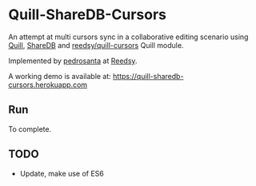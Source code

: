 # Quill-ShareDB-Cursors
An attempt at multi cursors sync in a collaborative editing scenario using [Quill](https://quilljs.com/), [ShareDB](https://github.com/share/sharedb) and [reedsy/quill-cursors](https://github.com/reedsy/quill-cursors) Quill module.

Implemented by [pedrosanta](https://github.com/pedrosanta) at [Reedsy](https://reedsy.com/#/freelancers).

A working demo is available at: https://quill-sharedb-cursors.herokuapp.com

## Run

To complete.

## TODO

* Update, make use of ES6
